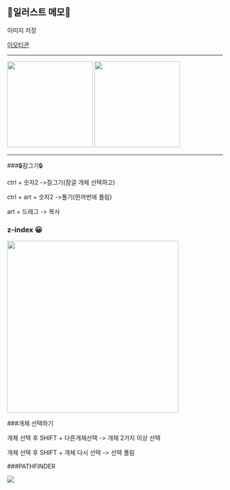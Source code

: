 ## 📝일러스트 메모📝

이미지 저장 <img src="">

[이모티콘](https://emojipedia.org/grinning-face/)

------------------------------------------------

<img src="https://user-images.githubusercontent.com/129017021/230839362-a273dc26-73e9-4fcc-9c98-e5f17b772616.png" width="200">
<img src="https://user-images.githubusercontent.com/129017021/230839484-dcf6c208-85e7-42d6-8882-4e9c4602b089.png" width="200">

-----------------------------------------------

###🔒잠그기🔒

ctrl + 숫자2 ->잠그기(잠글 개체 선택하고)

ctrl + art + 숫자2 ->풀기(한꺼번에 풀림)

art + 드래그 -> 복사 

### z-index 😀

<img src="https://user-images.githubusercontent.com/129017021/230842473-53bf91c1-04e5-4f7c-a8ed-0bbee28ab4c0.png" width="400">

###개체 선택하기

개체 선택 후 SHIFT + 다른개체선택 -> 개체 2가지 이상 선택

개체 선택 후 SHIFT + 개체 다시 선택 -> 선택 풀림

###PATHFINDER

<img src="https://user-images.githubusercontent.com/129017021/230850412-1907533f-50a9-4aa0-bdc0-9fada882838f.png">
